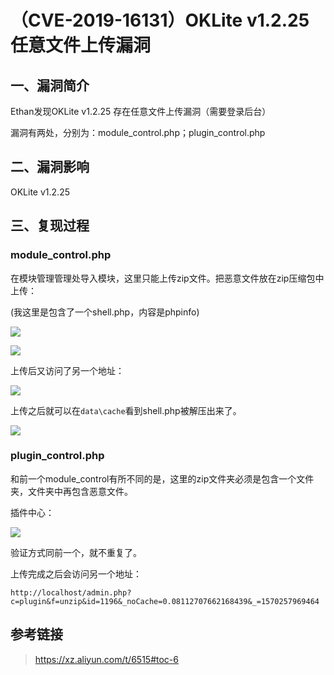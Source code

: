 （CVE-2019-16131）OKLite v1.2.25 任意文件上传漏洞
=================================================

一、漏洞简介
------------

Ethan发现OKLite v1.2.25 存在任意文件上传漏洞（需要登录后台）

漏洞有两处，分别为：module\_control.php；plugin\_control.php

二、漏洞影响
------------

OKLite v1.2.25

三、复现过程
------------

### module\_control.php

在模块管理管理处导入模块，这里只能上传zip文件。把恶意文件放在zip压缩包中上传：

(我这里是包含了一个shell.php，内容是phpinfo)

![](./resource/(CVE-2019-16131)OKLitev1.2.25任意文件上传漏洞/media/rId25.png)

![](./resource/(CVE-2019-16131)OKLitev1.2.25任意文件上传漏洞/media/rId26.png)

上传后又访问了另一个地址：

![](./resource/(CVE-2019-16131)OKLitev1.2.25任意文件上传漏洞/media/rId27.png)

上传之后就可以在`data\cache`看到shell.php被解压出来了。

![](./resource/(CVE-2019-16131)OKLitev1.2.25任意文件上传漏洞/media/rId28.png)

### plugin\_control.php

和前一个module\_control有所不同的是，这里的zip文件夹必须是包含一个文件夹，文件夹中再包含恶意文件。

插件中心：

![](./resource/(CVE-2019-16131)OKLitev1.2.25任意文件上传漏洞/media/rId30.png)

验证方式同前一个，就不重复了。

上传完成之后会访问另一个地址：

    http://localhost/admin.php?c=plugin&f=unzip&id=1196&_noCache=0.08112707662168439&_=1570257969464

参考链接
--------

> <https://xz.aliyun.com/t/6515#toc-6>
